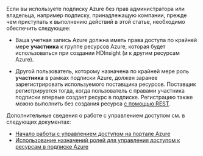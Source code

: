 Если вы используете подписку Azure без прав администратора или владельца, например подписку, принадлежащую компании, прежде чем приступать к выполнению действий в этой статье, необходимо обеспечить следующее:

* Ваша учетная запись Azure должна иметь права доступа по крайней мере __участника__ к группе ресурсов Azure, которая будет использоваться при создании HDInsight (и к другим ресурсам Azure).

* Другой пользователь, которому назначена по крайней мере роль __участника__ в рамках подписки Azure, должен заранее зарегистрировать используемого поставщика ресурсов. Поставщик регистрируется тогда, когда пользователь с правами участника подписки впервые создает ресурс в подписке. Регистрацию также можно выполнить без создания ресурса [с помощью REST](https://msdn.microsoft.com/library/azure/dn790548.aspx).

Дополнительные сведения о работе с управлением доступом см. в следующих документах:

* [Начало работы с управлением доступом на портале Azure](../articles/active-directory/role-based-access-control-what-is.md)
* [Использование назначений ролей для управления доступом к ресурсам в подписке Azure](../articles/active-directory/role-based-access-control-configure.md)

<!---HONumber=AcomDC_1005_2016-->